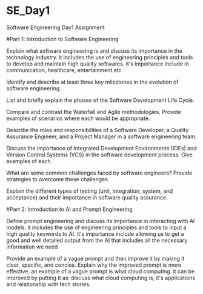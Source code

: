 # SE_Day1
Software Engineering Day1 Assignment

#Part 1: Introduction to Software Engineering

Explain what software engineering is and discuss its importance in the technology industry. it includes the use of engineering principles and tools to develop and maintain high quality softwares. it's importance include in communication, healthcare, entertainment etc


Identify and describe at least three key milestones in the evolution of software engineering.


List and briefly explain the phases of the Software Development Life Cycle.


Compare and contrast the Waterfall and Agile methodologies. Provide examples of scenarios where each would be appropriate.


Describe the roles and responsibilities of a Software Developer, a Quality Assurance Engineer, and a Project Manager in a software engineering team.


Discuss the importance of Integrated Development Environments (IDEs) and Version Control Systems (VCS) in the software development process. Give examples of each.


What are some common challenges faced by software engineers? Provide strategies to overcome these challenges.


Explain the different types of testing (unit, integration, system, and acceptance) and their importance in software quality assurance.


#Part 2: Introduction to AI and Prompt Engineering


Define prompt engineering and discuss its importance in interacting with AI models. it includes the use of engineering principles and tools to input a high quality keywords to AI. it's importance include allowing us to get a good and well detailed output from the AI that includes all the necessary information we need 


Provide an example of a vague prompt and then improve it by making it clear, specific, and concise. Explain why the improved prompt is more effective. an example of a vague prompt is what cloud computing. it can be improved by putting it as:  discuss what cloud computing is, it's applications and relationship with tech stories.
